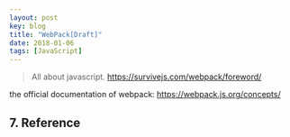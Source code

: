 ```yaml
---
layout: post
key: blog
title: "WebPack[Draft]"
date: 2018-01-06
tags: [JavaScript]
---
```


> All about javascript.
https://survivejs.com/webpack/foreword/

 the official documentation of webpack: https://webpack.js.org/concepts/
 






## 7. Reference
